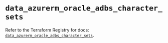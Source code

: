 # `data_azurerm_oracle_adbs_character_sets`

Refer to the Terraform Registry for docs: [`data_azurerm_oracle_adbs_character_sets`](https://registry.terraform.io/providers/hashicorp/azurerm/4.17.0/docs/data-sources/oracle_adbs_character_sets).
